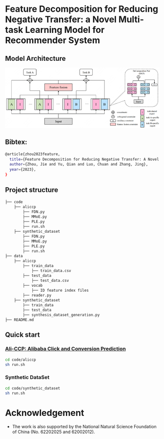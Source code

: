 # Feature Decomposition for Reducing Negative Transfer: a Novel Multi-task Learning Model for Recommender System

## Model Architecture
![hustlin_erd](./model_architecture.png)

## Bibtex:
```sh
@article{zhou2023feature,
  title={Feature Decomposition for Reducing Negative Transfer: A Novel Multi-task Learning Method for Recommender System (Student Abstract)},
  author={Zhou, Jie and Yu, Qian and Luo, Chuan and Zhang, Jing},
  year={2023},
}
```

## Project structure
```
├── code
    ├── aliccp
        ├── FDN.py
        ├── MMoE.py
        ├── PLE.py
        ├── run.sh
    ├── synthetic_dataset
        ├── FDN.py
        ├── MMoE.py
        ├── PLE.py
        ├── run.sh
├── data 
    ├── aliccp
        ├── train_data
            ├── train_data.csv
        ├── test_data
            ├── test_data.csv
        ├── vocab
            ├── ID feature index files
        ├── reader.py
    ├── synthetic_dataset
        ├── train_data
        ├── test_data
        ├── synthesis_dataset_generation.py
├── README.md
```

## Quick start
### [Ali-CCP: Alibaba Click and Conversion Prediction](https://tianchi.aliyun.com/dataset/dataDetail?dataId=408)
```bash
cd code/aliccp
sh run.sh
```
### Synthetic DataSet 
```bash
cd code/synthetic_dataset
sh run.sh
```

# Acknowledgement
 - The work is also supported by the National Natural Science Foundation of China (No. 62202025 and 62002012).
